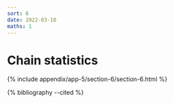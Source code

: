 ```yaml
---
sort: 6
date: 2022-03-10
maths: 1
---
```


# Chain statistics

{% include appendix/app-5/section-6/section-6.html %}

{% bibliography --cited %}
